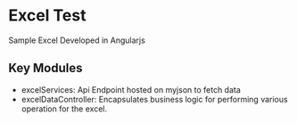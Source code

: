 Excel Test
========================

Sample Excel Developed in Angularjs

Key Modules
-------
- excelServices: Api Endpoint hosted on myjson to fetch data
- excelDataController: Encapsulates business logic for performing various operation for the excel.
